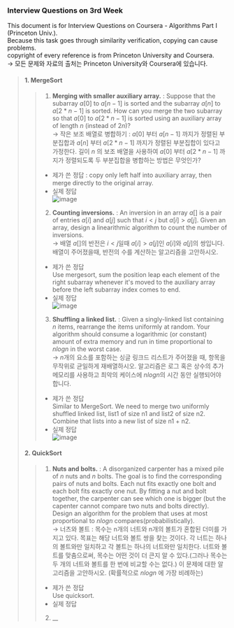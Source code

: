 ### Interview Questions on 3rd Week  
This document is for Interview Questions on Coursera - Algorithms Part I (Princeton Univ.).  
Because this task goes through similarity verification, copying can cause problems.  
copyright of every reference is from Princeton University and Coursera.  
-> 모든 문제와 자료의 출처는 Princeton University와 Coursera에 있습니다.  
  
> #### 1. MergeSort  
> > 1. __Merging with smaller auxiliary array.__ : Suppose that the subarray $a[0]$ to $a[n - 1]$ is sorted and the subarray $a[n]$ to $a[2 * n - 1]$ is sorted. How can you merge the two subarray so that $a[0]$ to $a[2 * n - 1]$ is sorted using an auxiliary array of length $n$ (instead of $2n$)?  
> > -> 작은 보조 배열로 병합하기 : $a[0]$ 부터 $a[n - 1]$ 까지가 정렬된 부분집합과 $a[n]$ 부터 $a[2 * n - 1]$ 까지가 정렬된 부분집합이 있다고 가정한다. 길이 $n$ 의 보조 배열을 사용하여 $a[0]$ 부터 $a[2 * n - 1]$ 까지가 정렬되도록 두 부분집합을 병합하는 방법은 무엇인가?  
> > + 제가 쓴 정답 : copy only left half into auxiliary array, then merge directly to the original array.  
> > + 실제 정답  
> > ![image](https://user-images.githubusercontent.com/23286838/227817647-74f8b8c3-6ad7-4fd3-abc6-76342cb78c3f.png)  
> > 2. __Counting inversions.__ : An inversion in an array $a[]$ is a pair of entries $a[i]$ and $a[j]$ such that $i < j$ but $a[i] > a[j]$. Given an array, design a linearithmic algorithm to count the number of inversions.  
> > -> 배열 $a[]$의 반전은 $i < j$일때 $a[i] > a[j]$인 $a[i]$와 $a[j]$의 쌍입니다. 배열이 주어졌을때, 반전의 수를 계산하는 알고리즘을 고안하시오.  
> > + 제가 쓴 정답  
> > Use mergesort, sum the position leap each element of the right subarray whenever it's moved to the auxiliary array before the left subarray index comes to end.  
> > + 실제 정답  
> > ![image](https://user-images.githubusercontent.com/23286838/227817667-9ab86a77-828a-4f0e-9766-be75e53f3289.png)  
> > 3. __Shuffling a linked list.__ : Given a singly-linked list containing $n$ items, rearrange the items uniformly at random. Your algorithm should consume a logarithmic (or constant) amount of extra memory and run in time proportional to $nlogn$ in the worst case.  
> > -> $n$개의 요소를 포함하는 싱글 링크드 리스트가 주어졌을 때, 항목을 무작위로 균일하게 재배열하시오. 알고리즘은 로그 혹은 상수의 추가 메모리를 사용하고 최악의 케이스에 $nlogn$의 시간 동안 실행되어야 합니다.  
> > + 제가 쓴 정답  
> > Similar to MergeSort. We need to merge two uniformly shuffled linked list, list1 of size n1 and list2 of size n2. Combine that lists into a new list of size n1 + n2.  
> > + 실제 정답  
> > ![image](https://user-images.githubusercontent.com/23286838/227817690-56517d10-48ed-4994-8e64-deaaba2d6f65.png)  
> #### 2. QuickSort  
> > 1. __Nuts and bolts.__ : A disorganized carpenter has a mixed pile of $n$ nuts and $n$ bolts. The goal is to find the corresponding pairs of nuts and bolts. Each nut fits exactly one bolt and each bolt fits exactly one nut. By fitting a nut and bolt together, the carpenter can see which one is bigger (but the capenter cannot compare two nuts and bolts directly). Design an algorithm for the problem that uses at most proportional to $nlogn$ compares(probabilistically).  
> > -> 너츠와 볼트 : 목수는 n개의 너트와 n개의 볼트가 혼합된 더미를 가지고 있다. 목표는 해당 너트와 볼트 쌍을 찾는 것이다. 각 너트는 하나의 볼트와만 일치하고 각 볼트는 하나의 너트와만 일치한다. 너트와 볼트를 맞춤으로써, 목수는 어떤 것이 더 큰지 알 수 있다.(그러나 목수는 두 개의 너트와 볼트를 한 번에 비교할 수는 없다.) 이 문제에 대한 알고리즘을 고안하시오. (확률적으로 $nlogn$ 에 가장 비례하는)  
> > + 제가 쓴 정답  
> > Use quicksort.  
> > + 실제 정답  
> > 2. __
